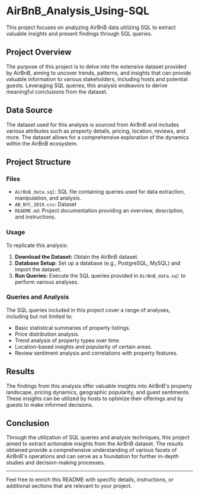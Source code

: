 # AirBnB_Analysis_Using-SQL

This project focuses on analyzing AirBnB data utilizing SQL to extract valuable insights and present findings through SQL queries.

## Project Overview

The purpose of this project is to delve into the extensive dataset provided by AirBnB, aiming to uncover trends, patterns, and insights that can provide valuable information to various stakeholders, including hosts and potential guests. Leveraging SQL queries, this analysis endeavors to derive meaningful conclusions from the dataset.

## Data Source

The dataset used for this analysis is sourced from AirBnB and includes various attributes such as property details, pricing, location, reviews, and more. The dataset allows for a comprehensive exploration of the dynamics within the AirBnB ecosystem.

## Project Structure

### Files

- `AirBnB_data.sql`: SQL file containing queries used for data extraction, manipulation, and analysis.
- `AB_NYC_2019.csv`: Dataset
- `README.md`: Project documentation providing an overview, description, and instructions.

### Usage

To replicate this analysis:

1. **Download the Dataset:** Obtain the AirBnB dataset.
2. **Database Setup:** Set up a database (e.g., PostgreSQL, MySQL) and import the dataset.
3. **Run Queries:** Execute the SQL queries provided in `AirBnB_data.sql` to perform various analyses.

### Queries and Analysis

The SQL queries included in this project cover a range of analyses, including but not limited to:

- Basic statistical summaries of property listings.
- Price distribution analysis.
- Trend analysis of property types over time.
- Location-based insights and popularity of certain areas.
- Review sentiment analysis and correlations with property features.

## Results

The findings from this analysis offer valuable insights into AirBnB's property landscape, pricing dynamics, geographic popularity, and guest sentiments. These insights can be utilized by hosts to optimize their offerings and by guests to make informed decisions.

## Conclusion

Through the utilization of SQL queries and analysis techniques, this project aimed to extract actionable insights from the AirBnB dataset. The results obtained provide a comprehensive understanding of various facets of AirBnB's operations and can serve as a foundation for further in-depth studies and decision-making processes.

---

Feel free to enrich this README with specific details, instructions, or additional sections that are relevant to your project.
